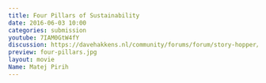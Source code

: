 ```yaml
---
title: Four Pillars of Sustainability
date: 2016-06-03 10:00
categories: submission
youtube: 7IAM0GtW4fY
discussion: https://davehakkens.nl/community/forums/forum/story-hopper/discuss/
preview: four-pillars.jpg
layout: movie
Name: Matej Pirih
---
```

